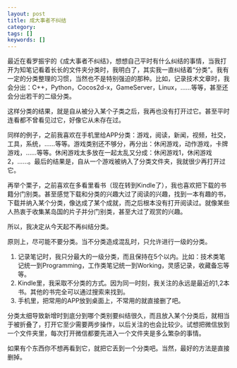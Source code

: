 ```yaml
---
layout: post
title: 成大事者不纠结
category: 
tags: []
keywords: []
---
```


最近在看罗振宇的《成大事者不纠结》，想想自己平时有什么纠结的事情，当我打开为知笔记看着长长的文件夹分类时，我明白了，其实我一直纠结着“分类”。我有一定的分类整理的习惯，当然也不是特别强迫的那种。比如，记录技术文章时，我会分出：C++，Python，Cocos2d-x，GameServer，Linux，……等等，甚至还会分出若干的二级分类。

<!-- more -->

这样分类的结果，就是自从被分入某个子类之后，我再也没有打开过它。甚至平时连看都不曾看见过它，好像它从未存在过。

同样的例子，之前我喜欢在手机里给APP分类：游戏，阅读，新闻，视频，社交，工具，系统，……等等。游戏类别还不够分，再分出：休闲游戏，动作游戏，卡牌游戏，……等等。休闲游戏太多放在一起太乱又分成：休闲游戏1，休闲游戏2，……。最后的结果是，自从一个游戏被纳入了分类文件夹，我就很少再打开过它。

再举个栗子，之前喜欢在多看里看书（现在转到Kindle了），我也喜欢把下载的书籍分门别类。甚至感觉下载和分类的兴趣大过了阅读的兴趣，找到一本有趣的书，下载并纳入某个分类，像达成了某个成就，而之后根本没有打开阅读过。就像某些人热衷于收集某岛国的片子并分门别类，甚至大过了观赏的兴趣。

所以，我决定从今天起不再纠结分类。

原则上，尽可能不要分类。当不分类造成混乱时，只允许进行一级的分类。

1. 记录笔记时，我只分最大的一级分类，而且保持在5个以内。比如：技术类笔记统一到Programming，工作类笔记统一到Working，灵感记录，收藏备忘等等。
1. Kindle里，我采取不分类的方式。因为同一时刻，我关注的永远是最近的1,2本书。其他的书完全可以通过搜索来找到。
1. 手机里，把常用的APP放到桌面上，不常用的就直接删了吧。

分类太细导致新增时到底分到哪个类别要纠结很久，而且放入某个分类后，就相当于被折叠了，打开它至少需要两步操作，以后关注的也会比较少。试想把微信放到一个文件夹里，每次打开微信都要先进入一个文件夹是多么繁杂的事情。

如果有个东西你不想再看到它，就把它丢到一个分类吧。当然，最好的方法是直接删掉。


